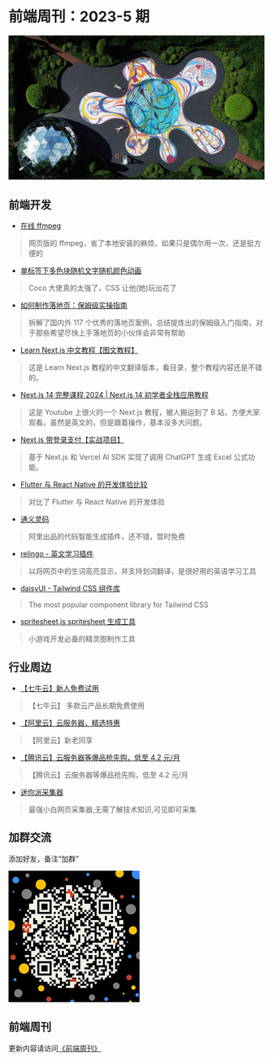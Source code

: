 # 前端周刊：2023-5 期

[![](/img/bing/20230811.jpg?imageView2/2/w/960)](https://cn.bing.com/search?q=%e7%88%b1%e4%b8%81%e5%a0%a1%e8%89%ba%e6%9c%af%e8%8a%82)

## 前端开发

- [在线 ffmpeg](https://ffmpeg-online.vercel.app/)

> 网页版的 ffmpeg，省了本地安装的麻烦，如果只是偶尔用一次，还是挺方便的

- [单标签下多色块随机文字随机颜色动画](https://www.cnblogs.com/coco1s/p/17799658.html)

> Coco 大佬真的太强了，CSS 让他(她)玩出花了

- [如何制作落地页：保姆级实操指南](https://www.bmms.me/blog/landing-page)

> 拆解了国内外 117 个优秀的落地页案例，总结提炼出的保姆级入门指南，对于那些希望尽快上手落地页的小伙伴会非常有帮助

- [Learn Next.js 中文教程【图文教程】](https://m.okjike.com/originalPosts/659c8f68de5f287348a92d47?s=eyJ1IjoiNTg2YTI0NDZkODQ5NzcwMDEyM2Q0ZDg0IiwiZCI6MX0%3D&utm_source=wechat_session)

> 这是 Learn Next.js 教程的中文翻译版本，看目录，整个教程内容还是不错的。

- [Next.js 14 完整课程 2024 | Next.js 14 初学者全栈应用教程](https://www.bilibili.com/video/BV1n64y1n7xE/)

> 这是 Youtube 上很火的一个 Next.js 教程，被人搬运到了 B 站，方便大家观看。虽然是英文的，但是跟着操作，基本没多大问题。

- [Next.js 带登录支付【实战项目】](https://github.com/weijunext/smart-excel-ai/blob/main/README-zh.md)

> 基于 Next.js 和 Vercel AI SDK 实现了调用 ChatGPT 生成 Excel 公式功能。

- [Flutter 与 React Native 的开发体验比较](https://stackoverflow.blog/2022/10/31/comparing-frameworks-for-cross-platform-apps-flutter-vs-react-native/)

> 对比了 Flutter 与 React Native 的开发体验

- [通义灵码](https://tongyi.aliyun.com/lingma/)

> 阿里出品的代码智能生成插件，还不错，暂时免费

- [relingo - 英文学习插件](https://cn.relingo.net/zh/index)

> 以将网页中的生词高亮显示，并支持划词翻译，是很好用的英语学习工具

- [daisyUI - Tailwind CSS 组件库](https://daisyui.com/)

> The most popular component library for Tailwind CSS

- [spritesheet.js spritesheet 生成工具](https://github.com/krzysztof-o/spritesheet.js/)

> 小游戏开发必备的精灵图制作工具

## 行业周边

- [【七牛云】新人免费试用](https://s.qiniu.com/vmUnIr)

> 【七牛云】 多款云产品长期免费使用

- [【阿里云】云服务器，精选特惠](https://www.aliyun.com/daily-act/ecs/activity_selection?userCode=y31qmczl)

> 【阿里云】新老同享

- [【腾讯云】云服务器等爆品抢先购，低至 4.2 元/月](https://cloud.tencent.com/act/cps/redirect?redirect=2446&cps_key=55b0d6026f97f5980bceec15fcefa0af&from=console)

> 【腾讯云】云服务器等爆品抢先购，低至 4.2 元/月

- [迷你派采集器](https://www.minirpa.net/)

> 最强小白网页采集器,无需了解技术知识,可见即可采集

## 加群交流

添加好友，备注“加群”

![refned_x](/img/a/refined-x.jpg)

## 前端周刊

更新内容请访问[《前端周刊》](https://frontend-weekly.com/)
